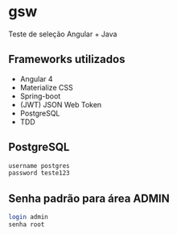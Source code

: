 # gsw
Teste de seleção Angular + Java

## Frameworks utilizados
* Angular 4
* Materialize CSS
* Spring-boot
* (JWT) JSON Web Token
* PostgreSQL
* TDD


## PostgreSQL

```bash
username postgres
password teste123
```

## Senha padrão para área ADMIN

```bash
login admin
senha root
```
